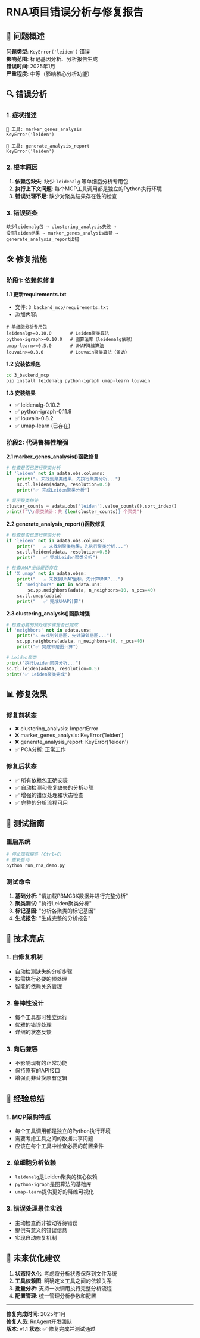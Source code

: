 # RNA项目错误分析与修复报告

## 🚨 问题概述

**问题类型**: `KeyError('leiden')` 错误  
**影响范围**: 标记基因分析、分析报告生成  
**错误时间**: 2025年1月  
**严重程度**: 中等（影响核心分析功能）

## 🔍 错误分析

### 1. 症状描述
```
🔧 工具: marker_genes_analysis
KeyError('leiden')

🔧 工具: generate_analysis_report  
KeyError('leiden')
```

### 2. 根本原因
1. **依赖包缺失**: 缺少 `leidenalg` 等单细胞分析专用包
2. **执行上下文问题**: 每个MCP工具调用都是独立的Python执行环境
3. **错误处理不足**: 缺少对聚类结果存在性的检查

### 3. 错误链条
```
缺少leidenalg包 → clustering_analysis失败 → 
没有leiden结果 → marker_genes_analysis出错 → 
generate_analysis_report出错
```

## 🛠️ 修复措施

### 阶段1: 依赖包修复

**1.1 更新requirements.txt**
- 文件: `3_backend_mcp/requirements.txt`
- 添加内容:
```
# 单细胞分析专用包
leidenalg>=0.10.0       # Leiden聚类算法
python-igraph>=0.10.0   # 图算法库（leidenalg依赖）
umap-learn>=0.5.0       # UMAP降维算法
louvain>=0.8.0          # Louvain聚类算法（备选）
```

**1.2 安装依赖包**
```bash
cd 3_backend_mcp
pip install leidenalg python-igraph umap-learn louvain
```

**1.3 安装结果**
- ✅ leidenalg-0.10.2 
- ✅ python-igraph-0.11.9
- ✅ louvain-0.8.2
- ✅ umap-learn (已存在)

### 阶段2: 代码鲁棒性增强

**2.1 marker_genes_analysis()函数修复**
```python
# 检查是否已进行聚类分析
if 'leiden' not in adata.obs.columns:
    print("⚠️ 未找到聚类结果，先执行聚类分析...")
    sc.tl.leiden(adata, resolution=0.5)
    print("✅ 完成Leiden聚类分析")

# 显示聚类统计
cluster_counts = adata.obs['leiden'].value_counts().sort_index()
print(f"\\n聚类统计：共 {len(cluster_counts)} 个聚类")
```

**2.2 generate_analysis_report()函数修复**
```python
# 检查是否已进行聚类分析
if 'leiden' not in adata.obs.columns:
    print("   ⚠️ 未找到聚类结果，先执行聚类分析...")
    sc.tl.leiden(adata, resolution=0.5)
    print("   ✅ 完成Leiden聚类分析")

# 检查UMAP坐标是否存在
if 'X_umap' not in adata.obsm:
    print("   ⚠️ 未找到UMAP坐标，先计算UMAP...")
    if 'neighbors' not in adata.uns:
        sc.pp.neighbors(adata, n_neighbors=10, n_pcs=40)
    sc.tl.umap(adata)
    print("   ✅ 完成UMAP计算")
```

**2.3 clustering_analysis()函数增强**
```python
# 检查必要的预处理步骤是否已完成
if 'neighbors' not in adata.uns:
    print("⚠️ 未找到邻居图，先计算邻居图...")
    sc.pp.neighbors(adata, n_neighbors=10, n_pcs=40)
    print("✅ 完成邻居图计算")

# Leiden聚类
print("执行Leiden聚类分析...")
sc.tl.leiden(adata, resolution=0.5)
print("✅ Leiden聚类完成")
```

## 📊 修复效果

### 修复前状态
- ❌ clustering_analysis: ImportError
- ❌ marker_genes_analysis: KeyError('leiden')
- ❌ generate_analysis_report: KeyError('leiden')
- ✅ PCA分析: 正常工作

### 修复后状态  
- ✅ 所有依赖包正确安装
- ✅ 自动检测和修复缺失的分析步骤
- ✅ 增强的错误处理和状态检查
- ✅ 完整的分析流程可用

## 🔄 测试指南

### 重启系统
```bash
# 停止现有服务 (Ctrl+C)
# 重新启动
python run_rna_demo.py
```

### 测试命令
1. **基础分析**: "请加载PBMC3K数据并进行完整分析"
2. **聚类测试**: "执行Leiden聚类分析"  
3. **标记基因**: "分析各聚类的标记基因"
4. **生成报告**: "生成完整的分析报告"

## 🎯 技术亮点

### 1. 自修复机制
- 自动检测缺失的分析步骤
- 按需执行必要的预处理
- 智能的依赖关系管理

### 2. 鲁棒性设计
- 每个工具都可独立运行
- 优雅的错误处理
- 详细的状态反馈

### 3. 向后兼容
- 不影响现有的正常功能
- 保持原有的API接口
- 增强而非替换原有逻辑

## 📝 经验总结

### 1. MCP架构特点
- 每个工具调用都是独立的Python执行环境
- 需要考虑工具之间的数据共享问题
- 应该在每个工具中检查必要的前置条件

### 2. 单细胞分析依赖
- `leidenalg`是Leiden聚类的核心依赖
- `python-igraph`是图算法的基础库
- `umap-learn`提供更好的降维可视化

### 3. 错误处理最佳实践
- 主动检查而非被动等待错误
- 提供有意义的错误信息
- 实现自动修复机制

## 🚀 未来优化建议

1. **状态持久化**: 考虑将分析状态保存到文件系统
2. **工具依赖图**: 明确定义工具之间的依赖关系
3. **批量分析**: 支持一次调用执行完整分析流程
4. **配置管理**: 统一管理分析参数和配置

---

**修复完成时间**: 2025年1月  
**修复人员**: RnAgent开发团队  
**版本**: v1.1
**状态**: ✅ 修复完成并测试通过 